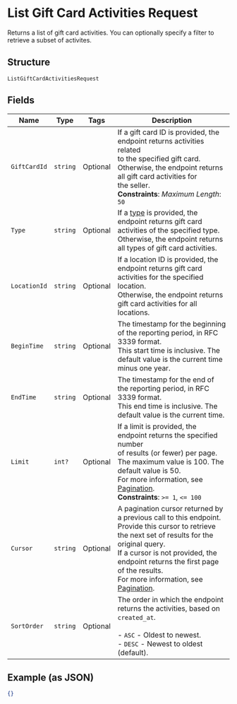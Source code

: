 
# List Gift Card Activities Request

Returns a list of gift card activities. You can optionally specify a filter to retrieve a
subset of activites.

## Structure

`ListGiftCardActivitiesRequest`

## Fields

| Name | Type | Tags | Description |
|  --- | --- | --- | --- |
| `GiftCardId` | `string` | Optional | If a gift card ID is provided, the endpoint returns activities related<br>to the specified gift card. Otherwise, the endpoint returns all gift card activities for<br>the seller.<br>**Constraints**: *Maximum Length*: `50` |
| `Type` | `string` | Optional | If a [type](../../doc/models/gift-card-activity-type.md) is provided, the endpoint returns gift card activities of the specified type.<br>Otherwise, the endpoint returns all types of gift card activities. |
| `LocationId` | `string` | Optional | If a location ID is provided, the endpoint returns gift card activities for the specified location.<br>Otherwise, the endpoint returns gift card activities for all locations. |
| `BeginTime` | `string` | Optional | The timestamp for the beginning of the reporting period, in RFC 3339 format.<br>This start time is inclusive. The default value is the current time minus one year. |
| `EndTime` | `string` | Optional | The timestamp for the end of the reporting period, in RFC 3339 format.<br>This end time is inclusive. The default value is the current time. |
| `Limit` | `int?` | Optional | If a limit is provided, the endpoint returns the specified number<br>of results (or fewer) per page. The maximum value is 100. The default value is 50.<br>For more information, see [Pagination](../../https://developer.squareup.com/docs/working-with-apis/pagination).<br>**Constraints**: `>= 1`, `<= 100` |
| `Cursor` | `string` | Optional | A pagination cursor returned by a previous call to this endpoint.<br>Provide this cursor to retrieve the next set of results for the original query.<br>If a cursor is not provided, the endpoint returns the first page of the results.<br>For more information, see [Pagination](../../https://developer.squareup.com/docs/working-with-apis/pagination). |
| `SortOrder` | `string` | Optional | The order in which the endpoint returns the activities, based on `created_at`.<br><br>- `ASC` - Oldest to newest.<br>- `DESC` - Newest to oldest (default). |

## Example (as JSON)

```json
{}
```

